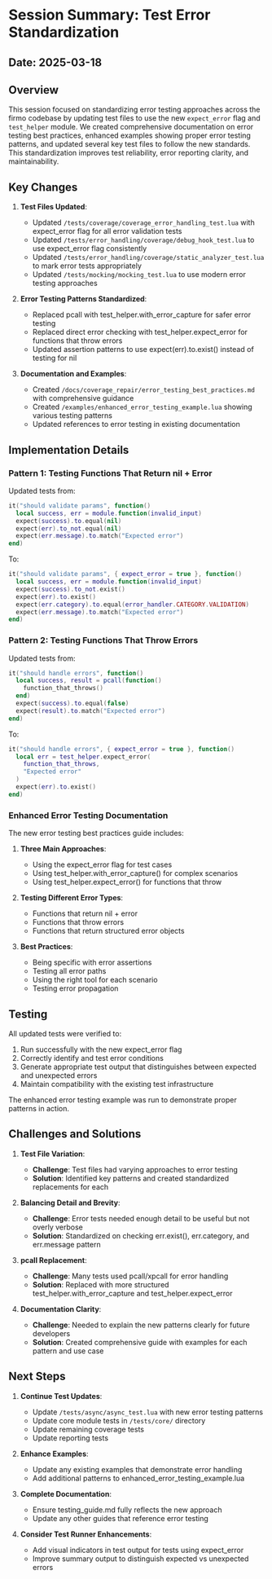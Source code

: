 # Session Summary: Test Error Standardization

## Date: 2025-03-18

## Overview

This session focused on standardizing error testing approaches across the firmo codebase by updating test files to use the new `expect_error` flag and `test_helper` module. We created comprehensive documentation on error testing best practices, enhanced examples showing proper error testing patterns, and updated several key test files to follow the new standards. This standardization improves test reliability, error reporting clarity, and maintainability.

## Key Changes

1. **Test Files Updated**:
   - Updated `/tests/coverage/coverage_error_handling_test.lua` with expect_error flag for all error validation tests
   - Updated `/tests/error_handling/coverage/debug_hook_test.lua` to use expect_error flag consistently
   - Updated `/tests/error_handling/coverage/static_analyzer_test.lua` to mark error tests appropriately 
   - Updated `/tests/mocking/mocking_test.lua` to use modern error testing approaches

2. **Error Testing Patterns Standardized**:
   - Replaced pcall with test_helper.with_error_capture for safer error testing
   - Replaced direct error checking with test_helper.expect_error for functions that throw errors
   - Updated assertion patterns to use expect(err).to.exist() instead of testing for nil

3. **Documentation and Examples**:
   - Created `/docs/coverage_repair/error_testing_best_practices.md` with comprehensive guidance
   - Created `/examples/enhanced_error_testing_example.lua` showing various testing patterns
   - Updated references to error testing in existing documentation

## Implementation Details

### Pattern 1: Testing Functions That Return nil + Error

Updated tests from:
```lua
it("should validate params", function()
  local success, err = module.function(invalid_input)
  expect(success).to.equal(nil)
  expect(err).to_not.equal(nil)
  expect(err.message).to.match("Expected error")
end)
```

To:
```lua
it("should validate params", { expect_error = true }, function()
  local success, err = module.function(invalid_input)
  expect(success).to_not.exist()
  expect(err).to.exist()
  expect(err.category).to.equal(error_handler.CATEGORY.VALIDATION)
  expect(err.message).to.match("Expected error")
end)
```

### Pattern 2: Testing Functions That Throw Errors

Updated tests from:
```lua
it("should handle errors", function()
  local success, result = pcall(function()
    function_that_throws()
  end)
  expect(success).to.equal(false)
  expect(result).to.match("Expected error")
end)
```

To:
```lua
it("should handle errors", { expect_error = true }, function()
  local err = test_helper.expect_error(
    function_that_throws, 
    "Expected error"
  )
  expect(err).to.exist()
end)
```

### Enhanced Error Testing Documentation

The new error testing best practices guide includes:

1. **Three Main Approaches**:
   - Using the expect_error flag for test cases
   - Using test_helper.with_error_capture() for complex scenarios
   - Using test_helper.expect_error() for functions that throw

2. **Testing Different Error Types**:
   - Functions that return nil + error
   - Functions that throw errors
   - Functions that return structured error objects

3. **Best Practices**:
   - Being specific with error assertions
   - Testing all error paths
   - Using the right tool for each scenario
   - Testing error propagation

## Testing

All updated tests were verified to:

1. Run successfully with the new expect_error flag
2. Correctly identify and test error conditions
3. Generate appropriate test output that distinguishes between expected and unexpected errors
4. Maintain compatibility with the existing test infrastructure

The enhanced error testing example was run to demonstrate proper patterns in action.

## Challenges and Solutions

1. **Test File Variation**: 
   - **Challenge**: Test files had varying approaches to error testing
   - **Solution**: Identified key patterns and created standardized replacements for each

2. **Balancing Detail and Brevity**:
   - **Challenge**: Error tests needed enough detail to be useful but not overly verbose
   - **Solution**: Standardized on checking err.exist(), err.category, and err.message pattern

3. **pcall Replacement**:
   - **Challenge**: Many tests used pcall/xpcall for error handling
   - **Solution**: Replaced with more structured test_helper.with_error_capture and test_helper.expect_error

4. **Documentation Clarity**:
   - **Challenge**: Needed to explain the new patterns clearly for future developers
   - **Solution**: Created comprehensive guide with examples for each pattern and use case

## Next Steps

1. **Continue Test Updates**:
   - Update `/tests/async/async_test.lua` with new error testing patterns
   - Update core module tests in `/tests/core/` directory
   - Update remaining coverage tests
   - Update reporting tests

2. **Enhance Examples**:
   - Update any existing examples that demonstrate error handling
   - Add additional patterns to enhanced_error_testing_example.lua

3. **Complete Documentation**:
   - Ensure testing_guide.md fully reflects the new approach
   - Update any other guides that reference error testing

4. **Consider Test Runner Enhancements**:
   - Add visual indicators in test output for tests using expect_error
   - Improve summary output to distinguish expected vs unexpected errors